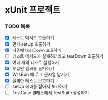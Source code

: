 # xUnit 프로젝트

### TODO 목록

- [x] 테스트 메서드 호출하기
- [x] 먼저 setUp 호출하기
- [x] 나중에 tearDown 호출하기
- [ ] 테스트 메서드가 실패하더라고 tearDown 호출하기
- [x] 여러 개의 테스트 실행하기
- [x] 수집된 결과를 출력하기
- [x] WasRun 에 로그 문자열 남기기
- [x] 실패한 테스트 보고하기
- [ ] setUp 에러를 잡아서 보고하기
- [ ] TestCase 클래스에서 TestSuite 생성하기